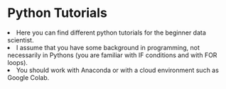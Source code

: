 # Python Tutorials
<li/>Here you can find different python tutorials for the beginner data scientist.
<li/>I assume that you have some background in programming, not necessarily in Pythons (you are familiar with IF conditions and with FOR loops).
<li/>You should work with Anaconda or with a cloud environment such as Google Colab.
